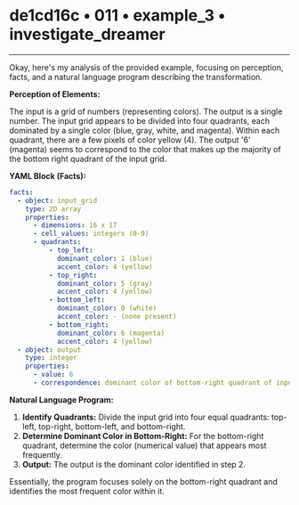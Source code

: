 # de1cd16c • 011 • example_3 • investigate_dreamer

---
Okay, here's my analysis of the provided example, focusing on perception, facts, and a natural language program describing the transformation.

**Perception of Elements:**

The input is a grid of numbers (representing colors). The output is a single number. The input grid appears to be divided into four quadrants, each dominated by a single color (blue, gray, white, and magenta). Within each quadrant, there are a few pixels of color yellow (4). The output '6' (magenta) seems to correspond to the color that makes up the majority of the bottom right quadrant of the input grid.

**YAML Block (Facts):**



```yaml
facts:
  - object: input_grid
    type: 2D array
    properties:
      - dimensions: 16 x 17
      - cell_values: integers (0-9)
      - quadrants:
          - top_left:
            dominant_color: 1 (blue)
            accent_color: 4 (yellow)
          - top_right:
            dominant_color: 5 (gray)
            accent_color: 4 (yellow)
          - bottom_left:
            dominant_color: 0 (white)
            accent_color: - (none present)
          - bottom_right:
            dominant_color: 6 (magenta)
            accent_color: 4 (yellow)
  - object: output
    type: integer
    properties:
      - value: 6
      - correspondence: dominant color of bottom-right quadrant of input
```



**Natural Language Program:**

1.  **Identify Quadrants:** Divide the input grid into four equal quadrants: top-left, top-right, bottom-left, and bottom-right.
2.  **Determine Dominant Color in Bottom-Right:** For the bottom-right quadrant, determine the color (numerical value) that appears most frequently.
3.  **Output:** The output is the dominant color identified in step 2.

Essentially, the program focuses solely on the bottom-right quadrant and identifies the most frequent color within it.

